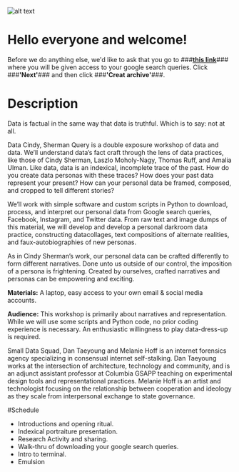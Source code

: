 ![alt text](https://melanie-hoff.com/_images/datacindy.jpg)
# Hello everyone and welcome!
Before we do anything else, we'd like to ask that you go to ###**[this link](https://takeout.google.com/settings/takeout/custom/search)**### where you will be given access to your google search queries. Click ###**'Next'**### and then click ###**'Creat archive'**###.

# Description
Data is factual in the same way that data is truthful. Which is to say: not at all.

Data Cindy, Sherman Query is a double exposure workshop of data and data. We’ll understand data’s fact craft through the lens of data practices, like those of Cindy Sherman, Laszlo Moholy-Nagy, Thomas Ruff, and Amalia Ulman. Like data, data is an indexical, incomplete trace of the past. How do you create data personas with these traces? How does your past data represent your present? How can your personal data be framed, composed, and cropped to tell different stories?

We’ll work with simple software and custom scripts in Python to download, process, and interpret our personal data from Google search queries, Facebook, Instagram, and Twitter data. From raw text and image dumps of this material, we will develop and develop a personal darkroom data practice, constructing datacollages, text compositions of alternate realities, and faux-autobiographies of new personas.

As in Cindy Sherman’s work, our personal data can be crafted differently to form different narratives. Done unto us outside of our control, the imposition of a persona is frightening. Created by ourselves, crafted narratives and personas can be empowering and exciting.

**Materials:**
A laptop, easy access to your own email & social media accounts.

**Audience:**
This workshop is primarily about narratives and representation. While we will use some scripts and Python code, no prior coding experience is necessary. An enthusiastic willingness to play data-dress-up is required.

Small Data Squad, Dan Taeyoung and Melanie Hoff is an internet forensics agency specializing in consensual internet self-stalking. Dan Taeyoung works at the intersection of architecture, technology and community, and is an adjunct assistant professor at Columbia GSAPP teaching on experimental design tools and representational practices. Melanie Hoff is an artist and technologist focusing on the relationship between cooperation and ideology as they scale from interpersonal exchange to state governance.

#Schedule
* Introductions and opening ritual.
* Indexical portraiture presentation.
* Research Activity and sharing.
* Walk-thru of downloading your google search queries.
* Intro to terminal.
* Emulsion
